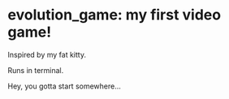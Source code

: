 # evolution_game: my first video game!

Inspired by my fat kitty.

Runs in terminal.


Hey, you gotta start somewhere...
